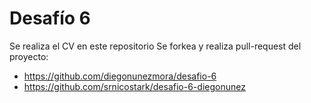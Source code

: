 # Desafío 6
Se realiza el CV en este repositorio
Se forkea y realiza pull-request del proyecto:
- https://github.com/diegonunezmora/desafio-6
- https://github.com/srnicostark/desafio-6-diegonunez
